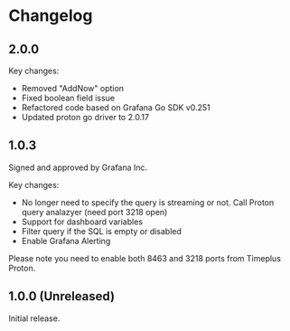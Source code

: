 # Changelog

## 2.0.0

Key changes:

* Removed "AddNow" option
* Fixed boolean field issue
* Refactored code based on Grafana Go SDK v0.251
* Updated proton go driver to 2.0.17

## 1.0.3

Signed and approved by Grafana Inc.

Key changes:

* No longer need to specify the query is streaming or not. Call Proton query analazyer (need port 3218 open)
* Support for dashboard variables
* Filter query if the SQL is empty or disabled
* Enable Grafana Alerting

Please note you need to enable both 8463 and 3218 ports from Timeplus Proton.

## 1.0.0 (Unreleased)

Initial release.
